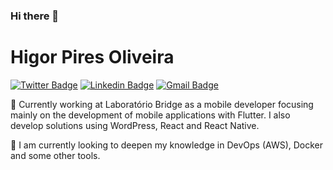 ### Hi there 👋

# Higor Pires Oliveira

[![Twitter Badge](https://img.shields.io/badge/-@euhigoroliveira-6633cc?style=flat-square&labelColor=6633cc&logo=twitter&logoColor=white&link=https://twitter.com/euhigoroliveira)](https://twitter.com/euhigoroliveira) 
[![Linkedin Badge](https://img.shields.io/badge/-Higor%20Oliveira-6633cc?style=flat-square&logo=Linkedin&logoColor=white&link=https://www.linkedin.com/in/higorpo/)](https://www.linkedin.com/in/higorpo/) 
[![Gmail Badge](https://img.shields.io/badge/-higorpiresoliveira@gmail.com-6633cc?style=flat-square&logo=Gmail&logoColor=white&link=mailto:higorpiresoliveira@gmail.com)](mailto:higorpiresoliveira@gmail.com)

🔭 Currently working at Laboratório Bridge as a mobile developer focusing mainly on the development of mobile applications with Flutter. I also develop solutions using WordPress, React and React Native.

🌱 I am currently looking to deepen my knowledge in DevOps (AWS), Docker and some other tools.

